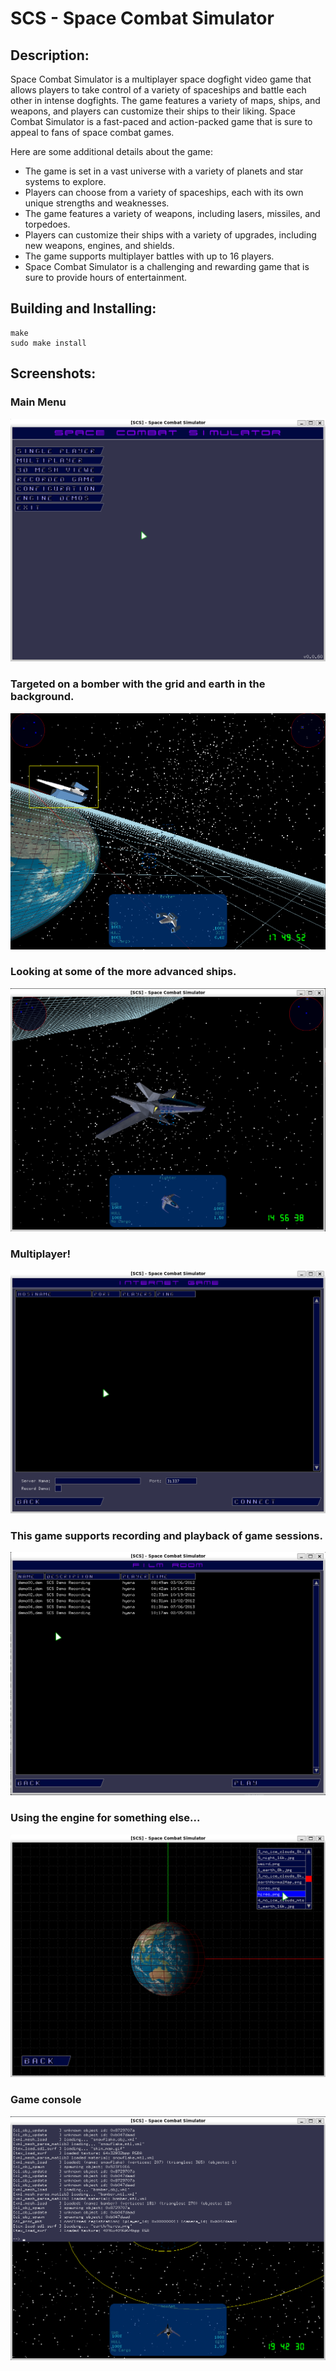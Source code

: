 SCS - Space Combat Simulator
============================

Description:
------------


Space Combat Simulator is a multiplayer space dogfight video game that allows players to take control of a variety of spaceships and battle each other in intense dogfights. The game features a variety of maps, ships, and weapons, and players can customize their ships to their liking. Space Combat Simulator is a fast-paced and action-packed game that is sure to appeal to fans of space combat games.

Here are some additional details about the game:

* The game is set in a vast universe with a variety of planets and star systems to explore.
* Players can choose from a variety of spaceships, each with its own unique strengths and weaknesses.
* The game features a variety of weapons, including lasers, missiles, and torpedoes.
* Players can customize their ships with a variety of upgrades, including new weapons, engines, and shields.
* The game supports multiplayer battles with up to 16 players.
* Space Combat Simulator is a challenging and rewarding game that is sure to provide hours of entertainment.


Building and Installing:
------------------------

	make
	sudo make install

Screenshots:
------------

### Main Menu
![screenshot0](scs-screenshot0.png)

### Targeted on a bomber with the grid and earth in the background.
![screenshot](scs-screenshot.png)

### Looking at some of the more advanced ships.
![screenshot2](scs-screenshot2.png)

### Multiplayer!
![screenshot3](scs-screenshot3.png)

### This game supports recording and playback of game sessions.
![screenshot4](scs-screenshot4.png)
### Using the engine for something else...
![screenshot5](scs-screenshot5.png)

### Game console
![screenshot6](scs-screenshot6.png)

